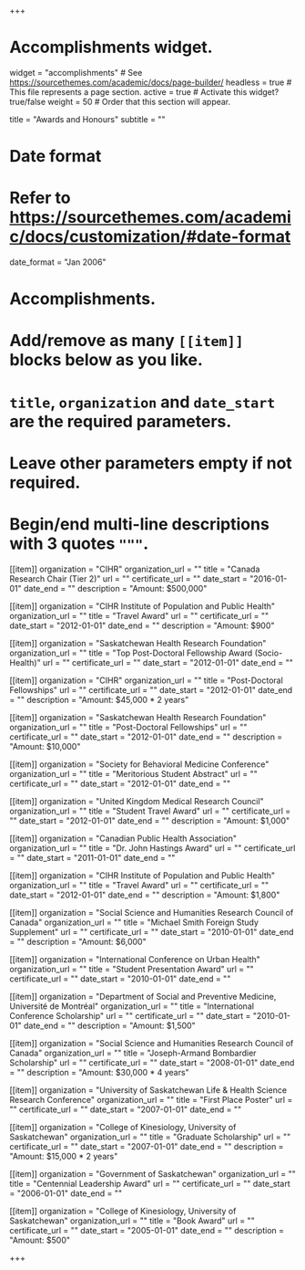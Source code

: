 +++
# Accomplishments widget.
widget = "accomplishments"  # See https://sourcethemes.com/academic/docs/page-builder/
headless = true  # This file represents a page section.
active = true  # Activate this widget? true/false
weight = 50  # Order that this section will appear.

title = "Awards and Honours"
subtitle = ""

# Date format
#   Refer to https://sourcethemes.com/academic/docs/customization/#date-format
date_format = "Jan 2006"

# Accomplishments.
#   Add/remove as many `[[item]]` blocks below as you like.
#   `title`, `organization` and `date_start` are the required parameters.
#   Leave other parameters empty if not required.
#   Begin/end multi-line descriptions with 3 quotes `"""`.


[[item]]
  organization = "CIHR"
  organization_url = ""
  title = "Canada Research Chair (Tier 2)"
  url = ""
  certificate_url = ""
  date_start = "2016-01-01"
  date_end = ""
  description = "Amount: $500,000"

[[item]]
  organization = "CIHR Institute of Population and Public Health"
  organization_url = ""
  title = "Travel Award"
  url = ""
  certificate_url = ""
  date_start = "2012-01-01"
  date_end = ""
  description = "Amount: $900"

[[item]]
  organization = "Saskatchewan Health Research Foundation"
  organization_url = ""
  title = "Top Post-Doctoral Fellowship Award (Socio-Health)"
  url = ""
  certificate_url = ""
  date_start = "2012-01-01"
  date_end = ""


[[item]]
  organization = "CIHR"
  organization_url = ""
  title = "Post-Doctoral Fellowships"
  url = ""
  certificate_url = ""
  date_start = "2012-01-01"
  date_end = ""
  description = "Amount: $45,000 * 2 years"

[[item]]
  organization = "Saskatchewan Health Research Foundation"
  organization_url = ""
  title = "Post-Doctoral Fellowships"
  url = ""
  certificate_url = ""
  date_start = "2012-01-01"
  date_end = ""
  description = "Amount: $10,000"

[[item]]
  organization = "Society for Behavioral Medicine Conference"
  organization_url = ""
  title = "Meritorious Student Abstract"
  url = ""
  certificate_url = ""
  date_start = "2012-01-01"
  date_end = ""

[[item]]
  organization = "United Kingdom Medical Research Council"
  organization_url = ""
  title = "Student Travel Award"
  url = ""
  certificate_url = ""
  date_start = "2012-01-01"
  date_end = ""
  description = "Amount: $1,000"

[[item]]
  organization = "Canadian Public Health Association"
  organization_url = ""
  title = "Dr. John Hastings Award"
  url = ""
  certificate_url = ""
  date_start = "2011-01-01"
  date_end = ""

[[item]]
  organization = "CIHR Institute of Population and Public Health"
  organization_url = ""
  title = "Travel Award"
  url = ""
  certificate_url = ""
  date_start = "2012-01-01"
  date_end = ""
  description = "Amount: $1,800"

[[item]]
  organization = "Social Science and Humanities Research Council of Canada"
  organization_url = ""
  title = "Michael Smith Foreign Study Supplement"
  url = ""
  certificate_url = ""
  date_start = "2010-01-01"
  date_end = ""
  description = "Amount: $6,000"

[[item]]
  organization = "International Conference on Urban Health"
  organization_url = ""
  title = "Student Presentation Award"
  url = ""
  certificate_url = ""
  date_start = "2010-01-01"
  date_end = ""

[[item]]
  organization = "Department of Social and Preventive Medicine, Université de Montréal"
  organization_url = ""
  title = "International Conference Scholarship"
  url = ""
  certificate_url = ""
  date_start = "2010-01-01"
  date_end = ""
  description = "Amount: $1,500"

[[item]]
  organization = "Social Science and Humanities Research Council of Canada"
  organization_url = ""
  title = "Joseph-Armand Bombardier Scholarship"
  url = ""
  certificate_url = ""
  date_start = "2008-01-01"
  date_end = ""
  description = "Amount: $30,000 * 4 years"

[[item]]
  organization = "University of Saskatchewan Life & Health Science Research Conference"
  organization_url = ""
  title = "First Place Poster"
  url = ""
  certificate_url = ""
  date_start = "2007-01-01"
  date_end = ""

[[item]]
  organization = "College of Kinesiology, University of Saskatchewan"
  organization_url = ""
  title = "Graduate Scholarship"
  url = ""
  certificate_url = ""
  date_start = "2007-01-01"
  date_end = ""
  description = "Amount: $15,000 * 2 years"

[[item]]
  organization = "Government of Saskatchewan"
  organization_url = ""
  title = "Centennial Leadership Award"
  url = ""
  certificate_url = ""
  date_start = "2006-01-01"
  date_end = ""
  
[[item]]
  organization = "College of Kinesiology, University of Saskatchewan"
  organization_url = ""
  title = "Book Award"
  url = ""
  certificate_url = ""
  date_start = "2005-01-01"
  date_end = ""
  description = "Amount: $500"

+++
